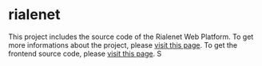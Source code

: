 # rialenet
This project includes the source code of the Rialenet Web Platform. To get more informations about the project, please [visit this page](https://www.crs4.it/projectdetails/RIALENET/).
To get the frontend source code,  please [visit this page](https://github.com/crs4/rialenet_frontend/).
S
